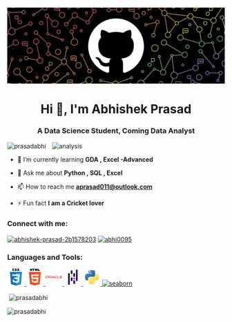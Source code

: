 ![logo](https://github.com/prasadabhi/prasadabhi/blob/main/117921831-c3d32c80-b334-11eb-8bab-a423ac34272a-1847707149.png)
<h1 align="center">Hi 👋, I'm Abhishek Prasad</h1>
<h3 align="center">A Data Science Student, Coming Data Analyst</h3>
<img align="right" alt="analysis" width="400" src="https://149695847.v2.pressablecdn.com/wp-content/uploads/2019/02/Digital-Marketing-Write-For-Us.gif">

<p align="left"> <img src="https://komarev.com/ghpvc/?username=prasadabhi&label=Profile%20views&color=0e75b6&style=flat" alt="prasadabhi" /> </p>

- 🌱 I’m currently learning **GDA , Excel -Advanced**

- 💬 Ask me about **Python , SQL , Excel**

- 📫 How to reach me **aprasad011@outlook.com**

- ⚡ Fun fact **I am a Cricket lover**

<h3 align="left">Connect with me:</h3>
<p align="left">
<a href="https://linkedin.com/in/abhishek-prasad-2b1578203" target="blank"><img align="center" src="https://raw.githubusercontent.com/rahuldkjain/github-profile-readme-generator/master/src/images/icons/Social/linked-in-alt.svg" alt="abhishek-prasad-2b1578203" height="30" width="40" /></a>
<a href="https://kaggle.com/abhi0095" target="blank"><img align="center" src="https://raw.githubusercontent.com/rahuldkjain/github-profile-readme-generator/master/src/images/icons/Social/kaggle.svg" alt="abhi0095" height="30" width="40" /></a>
</p>

<h3 align="left">Languages and Tools:</h3>
<p align="left"> <a href="https://www.w3schools.com/css/" target="_blank" rel="noreferrer"> <img src="https://raw.githubusercontent.com/devicons/devicon/master/icons/css3/css3-original-wordmark.svg" alt="css3" width="40" height="40"/> </a> <a href="https://www.w3.org/html/" target="_blank" rel="noreferrer"> <img src="https://raw.githubusercontent.com/devicons/devicon/master/icons/html5/html5-original-wordmark.svg" alt="html5" width="40" height="40"/> </a> <a href="https://www.oracle.com/" target="_blank" rel="noreferrer"> <img src="https://raw.githubusercontent.com/devicons/devicon/master/icons/oracle/oracle-original.svg" alt="oracle" width="40" height="40"/> </a> <a href="https://pandas.pydata.org/" target="_blank" rel="noreferrer"> <img src="https://raw.githubusercontent.com/devicons/devicon/2ae2a900d2f041da66e950e4d48052658d850630/icons/pandas/pandas-original.svg" alt="pandas" width="40" height="40"/> </a> <a href="https://www.python.org" target="_blank" rel="noreferrer"> <img src="https://raw.githubusercontent.com/devicons/devicon/master/icons/python/python-original.svg" alt="python" width="40" height="40"/> </a> <a href="https://seaborn.pydata.org/" target="_blank" rel="noreferrer"> <img src="https://seaborn.pydata.org/_images/logo-mark-lightbg.svg" alt="seaborn" width="40" height="40"/> </a> </p>

<p>&nbsp;<img align="center" src="https://github-readme-stats.vercel.app/api?username=prasadabhi&show_icons=true&locale=en" alt="prasadabhi" /></p>

<p><img align="center" src="https://github-readme-streak-stats.herokuapp.com/?user=prasadabhi&" alt="prasadabhi" /></p>


